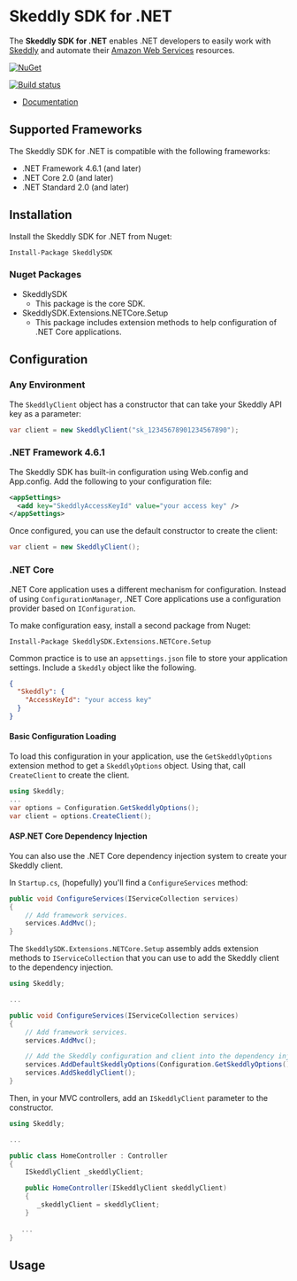 # Skeddly SDK for .NET

The **Skeddly SDK for .NET** enables .NET developers to easily work with [Skeddly][skeddly] and automate their
[Amazon Web Services][aws] resources.

[![NuGet](http://img.shields.io/nuget/v/SkeddlySDK.svg?style=flat-square)](https://www.nuget.org/packages/SkeddlySDK/)

[![Build status](https://ci.appveyor.com/api/projects/status/xjs9qu527qii036l?svg=true)](https://ci.appveyor.com/project/eleven41/skeddly-sdk-net)

* [Documentation][skeddly-docs]

## Supported Frameworks

The Skeddly SDK for .NET is compatible with the following frameworks:

* .NET Framework 4.6.1 (and later)
* .NET Core 2.0 (and later)
* .NET Standard 2.0 (and later)

## Installation

Install the Skeddly SDK for .NET from Nuget:

    Install-Package SkeddlySDK

### Nuget Packages

* SkeddlySDK
  * This package is the core SDK.
* SkeddlySDK.Extensions.NETCore.Setup
  * This package includes extension methods to help configuration of .NET Core applications.

## Configuration

### Any Environment

The `SkeddlyClient` object has a constructor that can take your Skeddly API key as a parameter:

```csharp
var client = new SkeddlyClient("sk_12345678901234567890");
```

### .NET Framework 4.6.1

The Skeddly SDK has built-in configuration using Web.config and App.config. 
Add the following to your configuration file:

```xml
<appSettings>
  <add key="SkeddlyAccessKeyId" value="your access key" />
</appSettings>
```

Once configured, you can use the default constructor to create the client:

```csharp
var client = new SkeddlyClient();
```

### .NET Core

.NET Core application uses a different mechanism for configuration. 
Instead of using `ConfigurationManager`, .NET Core applications use a configuration
provider based on `IConfiguration`.

To make configuration easy, install a second package from Nuget:

    Install-Package SkeddlySDK.Extensions.NETCore.Setup

Common practice is to use an `appsettings.json` file to store your application settings.
Include a `Skeddly` object like the following.

```json
{
  "Skeddly": {
    "AccessKeyId": "your access key"
  }
}
```

#### Basic Configuration Loading

To load this configuration in your application, use the `GetSkeddlyOptions` extension 
method to get a `SkeddlyOptions` object. Using that, call `CreateClient` to create the client.

```csharp
using Skeddly;
...
var options = Configuration.GetSkeddlyOptions();
var client = options.CreateClient();
```

#### ASP.NET Core Dependency Injection

You can also use the .NET Core dependency injection system to create your Skeddly client.

In `Startup.cs`, (hopefully) you'll find a `ConfigureServices` method:

```csharp
public void ConfigureServices(IServiceCollection services)
{
    // Add framework services.
    services.AddMvc();
}
```

The `SkeddlySDK.Extensions.NETCore.Setup` assembly adds extension methods to `IServiceCollection`
that you can use to add the Skeddly client to the dependency injection.

```csharp
using Skeddly;

...

public void ConfigureServices(IServiceCollection services)
{
    // Add framework services.
    services.AddMvc();

    // Add the Skeddly configuration and client into the dependency injection pipeline
    services.AddDefaultSkeddlyOptions(Configuration.GetSkeddlyOptions());
    services.AddSkeddlyClient();
}
```

Then, in your MVC controllers, add an `ISkeddlyClient` parameter to the constructor.

```csharp
using Skeddly;

...

public class HomeController : Controller
{
    ISkeddlyClient _skeddlyClient;

    public HomeController(ISkeddlyClient skeddlyClient)
    {
       _skeddlyClient = skeddlyClient;
    }
 
   ...
}
```

## Usage

[aws]: https://aws.amazon.com/
[skeddly]: https://www.skeddly.com/
[skeddly-docs]: https://docs.skeddly.com/

